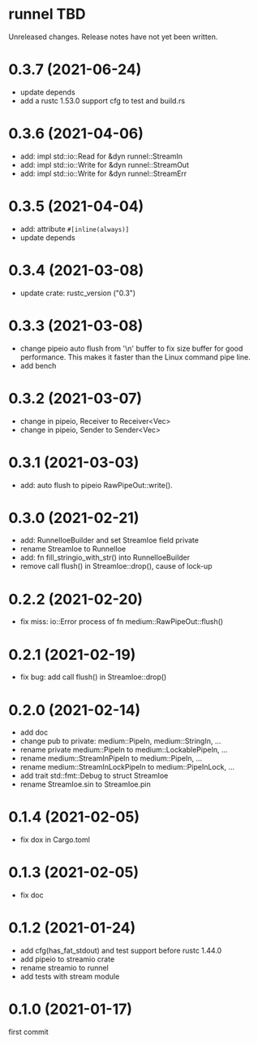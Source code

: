 runnel TBD
===
Unreleased changes. Release notes have not yet been written.

0.3.7 (2021-06-24)
=====

* update depends
* add a rustc 1.53.0 support cfg to test and build.rs

0.3.6 (2021-04-06)
=====

* add: impl std::io::Read for &dyn runnel::StreamIn
* add: impl std::io::Write for &dyn runnel::StreamOut
* add: impl std::io::Write for &dyn runnel::StreamErr

0.3.5 (2021-04-04)
=====

* add: attribute `#[inline(always)]`
* update depends

0.3.4 (2021-03-08)
=====

* update crate: rustc_version ("0.3")

0.3.3 (2021-03-08)
=====

* change pipeio auto flush from '\n' buffer to fix size buffer for
  good performance. This makes it faster than the Linux command pipe line.
* add bench

0.3.2 (2021-03-07)
=====

* change in pipeio, Receiver<String> to Receiver<Vec<u8>>
* change in pipeio, Sender<String> to Sender<Vec<u8>>

0.3.1 (2021-03-03)
=====

* add: auto flush to pipeio RawPipeOut::write().

0.3.0 (2021-02-21)
=====

* add: RunnelIoeBuilder and set StreamIoe field private
* rename StreamIoe to RunnelIoe
* add: fn fill_stringio_with_str() into RunnelIoeBuilder
* remove call flush() in StreamIoe::drop(), cause of lock-up

0.2.2 (2021-02-20)
=====

* fix miss: io::Error process of fn medium::RawPipeOut::flush()

0.2.1 (2021-02-19)
=====

* fix bug: add call flush() in StreamIoe::drop()

0.2.0 (2021-02-14)
=====

* add doc
* change pub to private: medium::PipeIn, medium::StringIn, ...
* rename private medium::PipeIn to medium::LockablePipeIn, ...
* rename medium::StreamInPipeIn to medium::PipeIn, ...
* rename medium::StreamInLockPipeIn to medium::PipeInLock, ...
* add trait std::fmt::Debug to struct StreamIoe
* rename StreamIoe.sin to StreamIoe.pin

0.1.4 (2021-02-05)
=====

* fix dox in Cargo.toml

0.1.3 (2021-02-05)
=====

* fix doc

0.1.2 (2021-01-24)
=====

* add cfg(has_fat_stdout) and test support before rustc 1.44.0
* add pipeio to streamio crate
* rename streamio to runnel
* add tests with stream module

0.1.0 (2021-01-17)
=====
first commit
